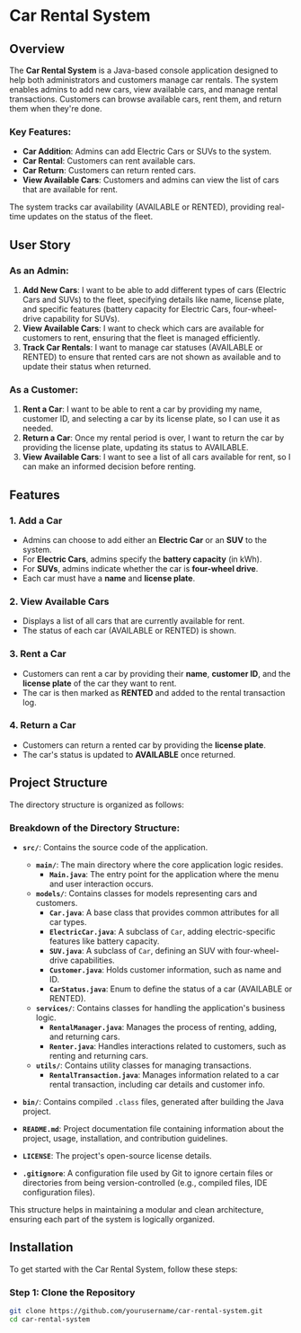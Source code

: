 # Car Rental System

## Overview

The **Car Rental System** is a Java-based console application designed to help both administrators and customers manage car rentals. The system enables admins to add new cars, view available cars, and manage rental transactions. Customers can browse available cars, rent them, and return them when they're done.

### Key Features:
- **Car Addition**: Admins can add Electric Cars or SUVs to the system.
- **Car Rental**: Customers can rent available cars.
- **Car Return**: Customers can return rented cars.
- **View Available Cars**: Customers and admins can view the list of cars that are available for rent.

The system tracks car availability (AVAILABLE or RENTED), providing real-time updates on the status of the fleet.

## User Story

### As an **Admin**:
1. **Add New Cars**: I want to be able to add different types of cars (Electric Cars and SUVs) to the fleet, specifying details like name, license plate, and specific features (battery capacity for Electric Cars, four-wheel-drive capability for SUVs).
2. **View Available Cars**: I want to check which cars are available for customers to rent, ensuring that the fleet is managed efficiently.
3. **Track Car Rentals**: I want to manage car statuses (AVAILABLE or RENTED) to ensure that rented cars are not shown as available and to update their status when returned.

### As a **Customer**:
1. **Rent a Car**: I want to be able to rent a car by providing my name, customer ID, and selecting a car by its license plate, so I can use it as needed.
2. **Return a Car**: Once my rental period is over, I want to return the car by providing the license plate, updating its status to AVAILABLE.
3. **View Available Cars**: I want to see a list of all cars available for rent, so I can make an informed decision before renting.

## Features

### 1. **Add a Car**
- Admins can choose to add either an **Electric Car** or an **SUV** to the system.
- For **Electric Cars**, admins specify the **battery capacity** (in kWh).
- For **SUVs**, admins indicate whether the car is **four-wheel drive**.
- Each car must have a **name** and **license plate**.

### 2. **View Available Cars**
- Displays a list of all cars that are currently available for rent.
- The status of each car (AVAILABLE or RENTED) is shown.
  
### 3. **Rent a Car**
- Customers can rent a car by providing their **name**, **customer ID**, and the **license plate** of the car they want to rent.
- The car is then marked as **RENTED** and added to the rental transaction log.

### 4. **Return a Car**
- Customers can return a rented car by providing the **license plate**.
- The car's status is updated to **AVAILABLE** once returned.

## Project Structure

The directory structure is organized as follows:


### Breakdown of the Directory Structure:
- **`src/`**: Contains the source code of the application.
  - **`main/`**: The main directory where the core application logic resides.
    - **`Main.java`**: The entry point for the application where the menu and user interaction occurs.
  - **`models/`**: Contains classes for models representing cars and customers.
    - **`Car.java`**: A base class that provides common attributes for all car types.
    - **`ElectricCar.java`**: A subclass of `Car`, adding electric-specific features like battery capacity.
    - **`SUV.java`**: A subclass of `Car`, defining an SUV with four-wheel-drive capabilities.
    - **`Customer.java`**: Holds customer information, such as name and ID.
    - **`CarStatus.java`**: Enum to define the status of a car (AVAILABLE or RENTED).
  - **`services/`**: Contains classes for handling the application's business logic.
    - **`RentalManager.java`**: Manages the process of renting, adding, and returning cars.
    - **`Renter.java`**: Handles interactions related to customers, such as renting and returning cars.
  - **`utils/`**: Contains utility classes for managing transactions.
    - **`RentalTransaction.java`**: Manages information related to a car rental transaction, including car details and customer info.

- **`bin/`**: Contains compiled `.class` files, generated after building the Java project.
- **`README.md`**: Project documentation file containing information about the project, usage, installation, and contribution guidelines.
- **`LICENSE`**: The project's open-source license details.
- **`.gitignore`**: A configuration file used by Git to ignore certain files or directories from being version-controlled (e.g., compiled files, IDE configuration files).

This structure helps in maintaining a modular and clean architecture, ensuring each part of the system is logically organized.

## Installation

To get started with the Car Rental System, follow these steps:

### Step 1: Clone the Repository
```bash
git clone https://github.com/yourusername/car-rental-system.git
cd car-rental-system
